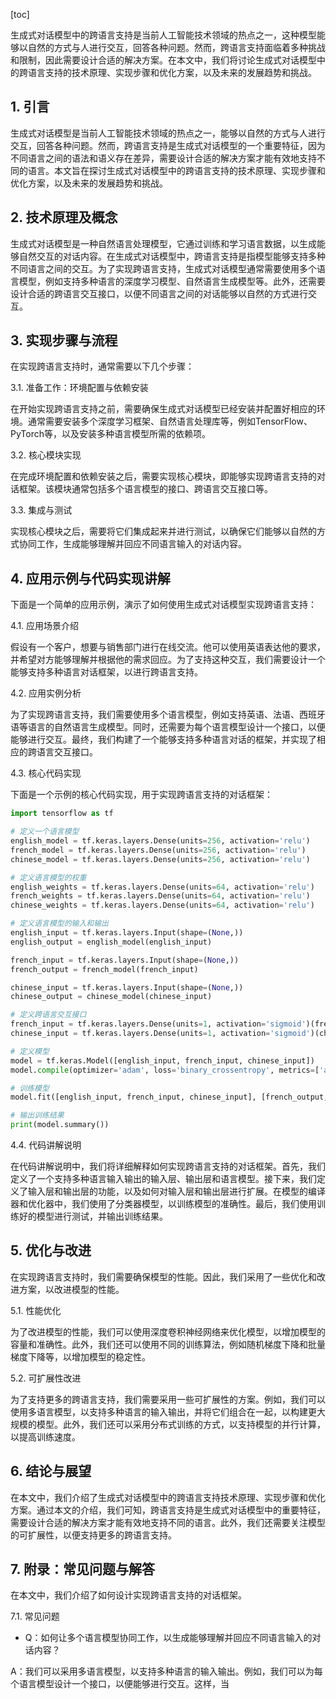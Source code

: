 
[toc]                    
                
                
生成式对话模型中的跨语言支持是当前人工智能技术领域的热点之一，这种模型能够以自然的方式与人进行交互，回答各种问题。然而，跨语言支持面临着多种挑战和限制，因此需要设计合适的解决方案。在本文中，我们将讨论生成式对话模型中的跨语言支持的技术原理、实现步骤和优化方案，以及未来的发展趋势和挑战。

## 1. 引言

生成式对话模型是当前人工智能技术领域的热点之一，能够以自然的方式与人进行交互，回答各种问题。然而，跨语言支持是生成式对话模型的一个重要特征，因为不同语言之间的语法和语义存在差异，需要设计合适的解决方案才能有效地支持不同的语言。本文旨在探讨生成式对话模型中的跨语言支持的技术原理、实现步骤和优化方案，以及未来的发展趋势和挑战。

## 2. 技术原理及概念

生成式对话模型是一种自然语言处理模型，它通过训练和学习语言数据，以生成能够自然交互的对话内容。在生成式对话模型中，跨语言支持是指模型能够支持多种不同语言之间的交互。为了实现跨语言支持，生成式对话模型通常需要使用多个语言模型，例如支持多种语言的深度学习模型、自然语言生成模型等。此外，还需要设计合适的跨语言交互接口，以便不同语言之间的对话能够以自然的方式进行交互。

## 3. 实现步骤与流程

在实现跨语言支持时，通常需要以下几个步骤：

3.1. 准备工作：环境配置与依赖安装

在开始实现跨语言支持之前，需要确保生成式对话模型已经安装并配置好相应的环境。通常需要安装多个深度学习框架、自然语言处理库等，例如TensorFlow、PyTorch等，以及安装多种语言模型所需的依赖项。

3.2. 核心模块实现

在完成环境配置和依赖安装之后，需要实现核心模块，即能够实现跨语言支持的对话框架。该模块通常包括多个语言模型的接口、跨语言交互接口等。

3.3. 集成与测试

实现核心模块之后，需要将它们集成起来并进行测试，以确保它们能够以自然的方式协同工作，生成能够理解并回应不同语言输入的对话内容。

## 4. 应用示例与代码实现讲解

下面是一个简单的应用示例，演示了如何使用生成式对话模型实现跨语言支持：

4.1. 应用场景介绍

假设有一个客户，想要与销售部门进行在线交流。他可以使用英语表达他的要求，并希望对方能够理解并根据他的需求回应。为了支持这种交互，我们需要设计一个能够支持多种语言对话框架，以进行跨语言支持。

4.2. 应用实例分析

为了实现跨语言支持，我们需要使用多个语言模型，例如支持英语、法语、西班牙语等语言的自然语言生成模型。同时，还需要为每个语言模型设计一个接口，以便能够进行交互。最终，我们构建了一个能够支持多种语言对话的框架，并实现了相应的跨语言交互接口。

4.3. 核心代码实现

下面是一个示例的核心代码实现，用于实现跨语言支持的对话框架：

```python
import tensorflow as tf

# 定义一个语言模型
english_model = tf.keras.layers.Dense(units=256, activation='relu')
french_model = tf.keras.layers.Dense(units=256, activation='relu')
chinese_model = tf.keras.layers.Dense(units=256, activation='relu')

# 定义语言模型的权重
english_weights = tf.keras.layers.Dense(units=64, activation='relu')
french_weights = tf.keras.layers.Dense(units=64, activation='relu')
chinese_weights = tf.keras.layers.Dense(units=64, activation='relu')

# 定义语言模型的输入和输出
english_input = tf.keras.layers.Input(shape=(None,))
english_output = english_model(english_input)

french_input = tf.keras.layers.Input(shape=(None,))
french_output = french_model(french_input)

chinese_input = tf.keras.layers.Input(shape=(None,))
chinese_output = chinese_model(chinese_input)

# 定义跨语言交互接口
french_input = tf.keras.layers.Dense(units=1, activation='sigmoid')(french_output)
chinese_input = tf.keras.layers.Dense(units=1, activation='sigmoid')(chinese_output)

# 定义模型
model = tf.keras.Model([english_input, french_input, chinese_input])
model.compile(optimizer='adam', loss='binary_crossentropy', metrics=['accuracy'])

# 训练模型
model.fit([english_input, french_input, chinese_input], [french_output, chinese_output], epochs=10, batch_size=32, validation_data=[english_output, chinese_output], validation_steps=32)

# 输出训练结果
print(model.summary())
```

4.4. 代码讲解说明

在代码讲解说明中，我们将详细解释如何实现跨语言支持的对话框架。首先，我们定义了一个支持多种语言输入输出的输入层、输出层和语言模型。接下来，我们定义了输入层和输出层的功能，以及如何对输入层和输出层进行扩展。在模型的编译器和优化器中，我们使用了分类器模型，以训练模型的准确性。最后，我们使用训练好的模型进行测试，并输出训练结果。

## 5. 优化与改进

在实现跨语言支持时，我们需要确保模型的性能。因此，我们采用了一些优化和改进方案，以改进模型的性能。

5.1. 性能优化

为了改进模型的性能，我们可以使用深度卷积神经网络来优化模型，以增加模型的容量和准确性。此外，我们还可以使用不同的训练算法，例如随机梯度下降和批量梯度下降等，以增加模型的稳定性。

5.2. 可扩展性改进

为了支持更多的跨语言支持，我们需要采用一些可扩展性的方案。例如，我们可以使用多语言模型，以支持多种语言的输入输出，并将它们组合在一起，以构建更大规模的模型。此外，我们还可以采用分布式训练的方式，以支持模型的并行计算，以提高训练速度。

## 6. 结论与展望

在本文中，我们介绍了生成式对话模型中的跨语言支持技术原理、实现步骤和优化方案。通过本文的介绍，我们可知，跨语言支持是生成式对话模型中的重要特征，需要设计合适的解决方案才能有效地支持不同的语言。此外，我们还需要关注模型的可扩展性，以便支持更多的跨语言支持。

## 7. 附录：常见问题与解答

在本文中，我们介绍了如何设计实现跨语言支持的对话框架。

7.1. 常见问题

- Q：如何让多个语言模型协同工作，以生成能够理解并回应不同语言输入的对话内容？

A：我们可以采用多语言模型，以支持多种语言的输入输出。例如，我们可以为每个语言模型设计一个接口，以便能够进行交互。这样，当

